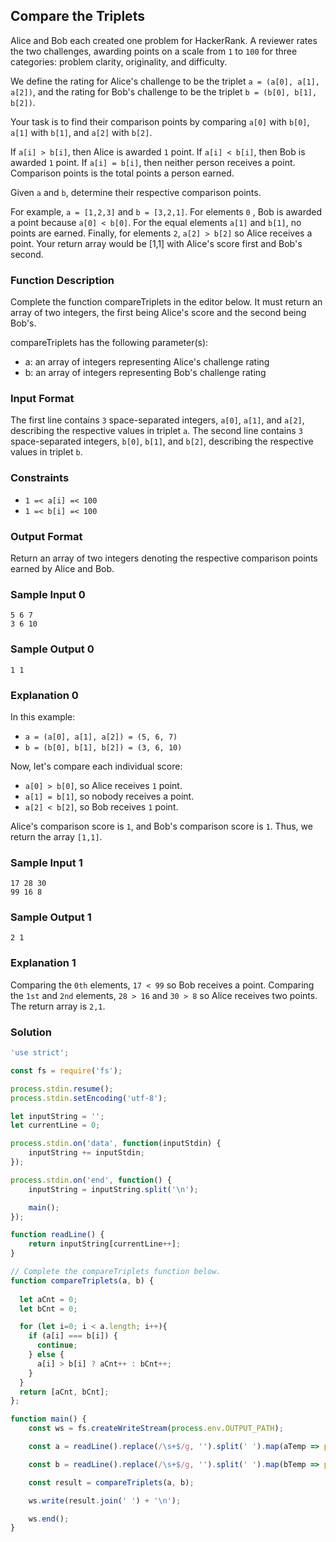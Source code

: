 ## Compare the Triplets


Alice and Bob each created one problem for HackerRank. A reviewer rates the two challenges, awarding points on a scale from `1` to `100` for three categories: problem clarity, originality, and difficulty.

We define the rating for Alice's challenge to be the triplet `a = (a[0], a[1], a[2])`, and the rating for Bob's challenge to be the triplet `b = (b[0], b[1], b[2])`.

Your task is to find their comparison points by comparing `a[0]` with `b[0]`, `a[1]` with `b[1]`, and `a[2]` with `b[2]`.

If `a[i] > b[i]`, then Alice is awarded `1` point.
If `a[i] < b[i]`, then Bob is awarded `1` point.
If `a[i] = b[i]`, then neither person receives a point.
Comparison points is the total points a person earned.

Given `a` and `b`, determine their respective comparison points.

For example, `a = [1,2,3]` and `b = [3,2,1]`. For elements `0` , Bob is awarded a point because `a[0] < b[0]`. For the equal elements `a[1]` and `b[1]`, no points are earned. Finally, for elements `2`, `a[2] > b[2]` so Alice receives a point. Your return array would be [1,1] with Alice's score first and Bob's second.



### Function Description
Complete the function compareTriplets in the editor below. It must return an array of two integers, the first being Alice's score and the second being Bob's.

compareTriplets has the following parameter(s):

* a: an array of integers representing Alice's challenge rating
* b: an array of integers representing Bob's challenge rating

### Input Format
The first line contains `3` space-separated integers, `a[0]`, `a[1]`, and `a[2]`, describing the respective values in triplet `a`.
The second line contains `3` space-separated integers, `b[0]`, `b[1]`, and `b[2]`, describing the respective values in triplet `b`.

### Constraints
* `1 =< a[i] =< 100`
* `1 =< b[i] =< 100`

### Output Format
Return an array of two integers denoting the respective comparison points earned by Alice and Bob.

### Sample Input 0

```
5 6 7
3 6 10
```

### Sample Output 0

```
1 1
```


### Explanation 0

In this example:

* `a = (a[0], a[1], a[2]) = (5, 6, 7)`
* `b = (b[0], b[1], b[2]) = (3, 6, 10)`

Now, let's compare each individual score:

* `a[0] > b[0]`, so Alice receives `1` point.
* `a[1] = b[1]`, so nobody receives a point.
* `a[2] < b[2]`, so Bob receives `1` point.

Alice's comparison score is `1`, and Bob's comparison score is `1`. Thus, we return the array `[1,1]`.

### Sample Input 1

```
17 28 30
99 16 8
```

### Sample Output 1

```
2 1
```


### Explanation 1

Comparing the `0th` elements, `17 < 99` so Bob receives a point.
Comparing the `1st` and `2nd` elements, `28 > 16` and `30 > 8` so Alice receives two points.
The return array is `2,1`.


### Solution

```javascript
'use strict';

const fs = require('fs');

process.stdin.resume();
process.stdin.setEncoding('utf-8');

let inputString = '';
let currentLine = 0;

process.stdin.on('data', function(inputStdin) {
    inputString += inputStdin;
});

process.stdin.on('end', function() {
    inputString = inputString.split('\n');

    main();
});

function readLine() {
    return inputString[currentLine++];
}

// Complete the compareTriplets function below.
function compareTriplets(a, b) {
    
  let aCnt = 0;
  let bCnt = 0;

  for (let i=0; i < a.length; i++){
    if (a[i] === b[i]) {
      continue;
    } else {
      a[i] > b[i] ? aCnt++ : bCnt++;
    }
  }
  return [aCnt, bCnt];
};

function main() {
    const ws = fs.createWriteStream(process.env.OUTPUT_PATH);

    const a = readLine().replace(/\s+$/g, '').split(' ').map(aTemp => parseInt(aTemp, 10));

    const b = readLine().replace(/\s+$/g, '').split(' ').map(bTemp => parseInt(bTemp, 10));

    const result = compareTriplets(a, b);

    ws.write(result.join(' ') + '\n');

    ws.end();
}
```
